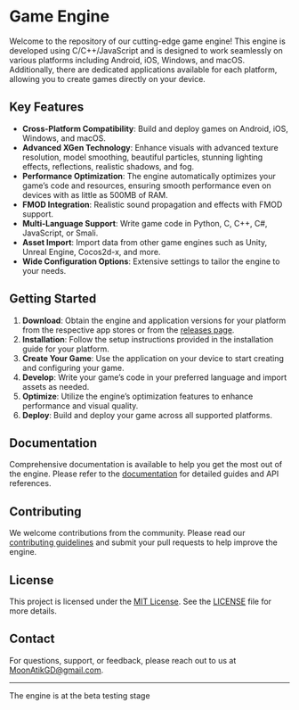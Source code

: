 # Game Engine

Welcome to the repository of our cutting-edge game engine! This engine is developed using C/C++/JavaScript and is designed to work seamlessly on various platforms including Android, iOS, Windows, and macOS. Additionally, there are dedicated applications available for each platform, allowing you to create games directly on your device.

## Key Features

- **Cross-Platform Compatibility**: Build and deploy games on Android, iOS, Windows, and macOS.
- **Advanced XGen Technology**: Enhance visuals with advanced texture resolution, model smoothing, beautiful particles, stunning lighting effects, reflections, realistic shadows, and fog.
- **Performance Optimization**: The engine automatically optimizes your game’s code and resources, ensuring smooth performance even on devices with as little as 500MB of RAM.
- **FMOD Integration**: Realistic sound propagation and effects with FMOD support.
- **Multi-Language Support**: Write game code in Python, C, C++, C#, JavaScript, or Smali.
- **Asset Import**: Import data from other game engines such as Unity, Unreal Engine, Cocos2d-x, and more.
- **Wide Configuration Options**: Extensive settings to tailor the engine to your needs.

## Getting Started

1. **Download**: Obtain the engine and application versions for your platform from the respective app stores or from the [releases page](#).
2. **Installation**: Follow the setup instructions provided in the installation guide for your platform.
3. **Create Your Game**: Use the application on your device to start creating and configuring your game.
4. **Develop**: Write your game’s code in your preferred language and import assets as needed.
5. **Optimize**: Utilize the engine’s optimization features to enhance performance and visual quality.
6. **Deploy**: Build and deploy your game across all supported platforms.

## Documentation

Comprehensive documentation is available to help you get the most out of the engine. Please refer to the [documentation](#) for detailed guides and API references.

## Contributing

We welcome contributions from the community. Please read our [contributing guidelines](#) and submit your pull requests to help improve the engine.

## License

This project is licensed under the [MIT License](#). See the [LICENSE](#) file for more details.

## Contact

For questions, support, or feedback, please reach out to us at [MoonAtikGD@gmail.com](mailto:MoonAtikGD@gmail.com).

---

The engine is at the beta testing stage
